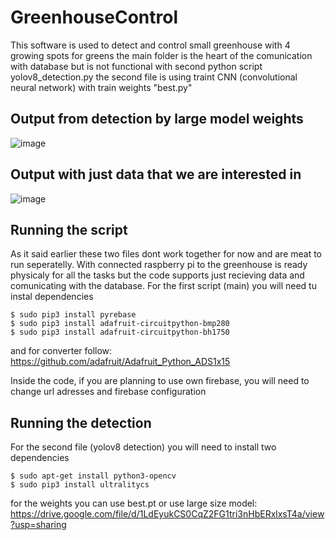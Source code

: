 # GreenhouseControl
This software is used to detect and control small greenhouse with 4 growing spots for greens
the main folder is the heart of the comunication with database but is not functional with second python script yolov8_detection.py
the second file is using traint CNN (convolutional neural network) with train weights "best.py"

## Output from detection by large model weights
![image](https://github.com/DaverSVK/GreenhouseControl/assets/100283209/f2f515c5-e37a-4fd3-aaac-91d1004513cd)

## Output with just data that we are interested in
![image](https://github.com/DaverSVK/GreenhouseControl/assets/100283209/71758910-fe09-4c0c-94d3-9f5ab29bcf9e)

## Running the script
As it said earlier these two files dont work together for now and are meat to run seperatelly. 
With connected raspberry pi to the greenhouse is ready physicaly for all the tasks but the code supports just recieving data and comunicating with the database.
For the first script (main) you will need tu instal dependencies 
```
$ sudo pip3 install pyrebase
$ sudo pip3 install adafruit-circuitpython-bmp280
$ sudo pip3 install adafruit-circuitpython-bh1750
```
and for converter follow:
https://github.com/adafruit/Adafruit_Python_ADS1x15

Inside the code, if you are planning to use own firebase, you will need to change url adresses and firebase configuration

## Running the detection
For the second file (yolov8 detection) you will need to install two dependencies 
```
$ sudo apt-get install python3-opencv
$ sudo pip3 install ultralitycs
```
for the weights you can use best.pt or use large size model: https://drive.google.com/file/d/1LdEyukCS0CqZ2FG1tri3nHbERxlxsT4a/view?usp=sharing
